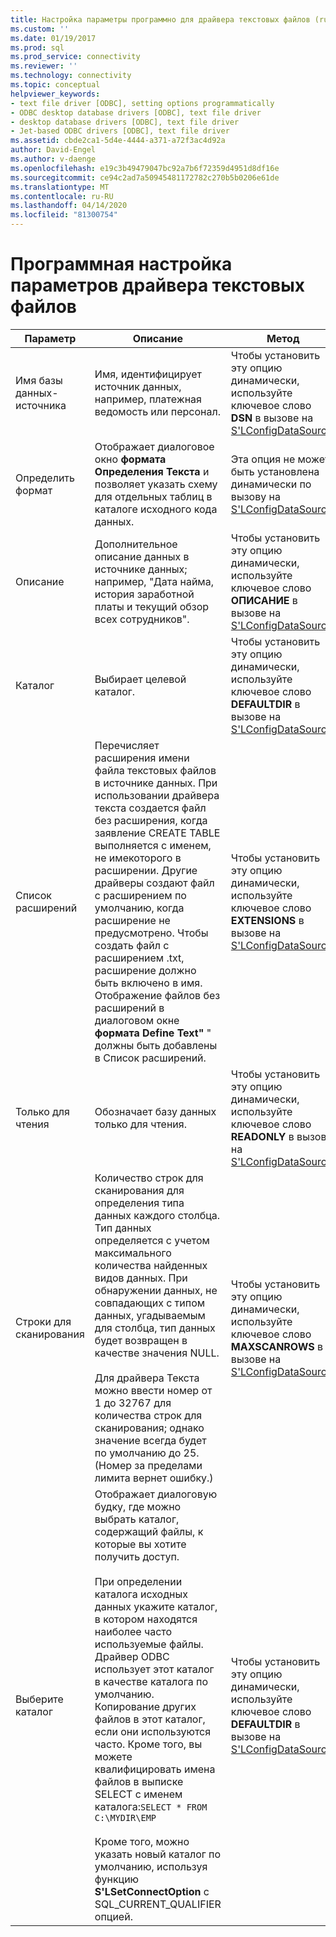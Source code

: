 ```yaml
---
title: Настройка параметры программно для драйвера текстовых файлов (ru) Документы Майкрософт
ms.custom: ''
ms.date: 01/19/2017
ms.prod: sql
ms.prod_service: connectivity
ms.reviewer: ''
ms.technology: connectivity
ms.topic: conceptual
helpviewer_keywords:
- text file driver [ODBC], setting options programmatically
- ODBC desktop database drivers [ODBC], text file driver
- desktop database drivers [ODBC], text file driver
- Jet-based ODBC drivers [ODBC], text file driver
ms.assetid: cbde2ca1-5d4e-4444-a371-a72f3ac4d92a
author: David-Engel
ms.author: v-daenge
ms.openlocfilehash: e19c3b49479047bc92a7b6f72359d4951d8df16e
ms.sourcegitcommit: ce94c2ad7a50945481172782c270b5b0206e61de
ms.translationtype: MT
ms.contentlocale: ru-RU
ms.lasthandoff: 04/14/2020
ms.locfileid: "81300754"
---
```

# <a name="setting-options-programmatically-for-the-text-file-driver"></a>Программная настройка параметров драйвера текстовых файлов

|Параметр|Описание|Метод|  
|------------|-----------------|------------|  
|Имя базы данных-источника|Имя, идентифицирует источник данных, например, платежная ведомость или персонал.|Чтобы установить эту опцию динамически, используйте ключевое слово **DSN** в вызове на [S'LConfigDataSource](../../odbc/microsoft/sqlconfigdatasource-text-file-driver.md).|  
|Определить формат|Отображает диалоговое окно **формата Определения Текста** и позволяет указать схему для отдельных таблиц в каталоге исходного кода данных.|Эта опция не может быть установлена динамически по вызову на [S'LConfigDataSource](../../odbc/microsoft/sqlconfigdatasource-text-file-driver.md).|  
|Описание|Дополнительное описание данных в источнике данных; например, "Дата найма, история заработной платы и текущий обзор всех сотрудников".|Чтобы установить эту опцию динамически, используйте ключевое слово **ОПИСАНИЕ** в вызове на [S'LConfigDataSource](../../odbc/microsoft/sqlconfigdatasource-text-file-driver.md).|  
|Каталог|Выбирает целевой каталог.|Чтобы установить эту опцию динамически, используйте ключевое слово **DEFAULTDIR** в вызове на [S'LConfigDataSource.](../../odbc/microsoft/sqlconfigdatasource-text-file-driver.md)|  
|Список расширений|Перечисляет расширения имени файла текстовых файлов в источнике данных. При использовании драйвера текста создается файл без расширения, когда заявление CREATE TABLE выполняется с именем, не имекоторого в расширении. Другие драйверы создают файл с расширением по умолчанию, когда расширение не предусмотрено. Чтобы создать файл с расширением .txt, расширение должно быть включено в имя. Отображение файлов без расширений в диалоговом окне **формата Define Text"** " должны быть добавлены в Список расширений.|Чтобы установить эту опцию динамически, используйте ключевое слово **EXTENSIONS** в вызове на [S'LConfigDataSource.](../../odbc/microsoft/sqlconfigdatasource-text-file-driver.md)|  
|Только для чтения|Обозначает базу данных только для чтения.|Чтобы установить эту опцию динамически, используйте ключевое слово **READONLY** в вызове на [S'LConfigDataSource.](../../odbc/microsoft/sqlconfigdatasource-text-file-driver.md)|  
|Строки для сканирования|Количество строк для сканирования для определения типа данных каждого столбца. Тип данных определяется с учетом максимального количества найденных видов данных. При обнаружении данных, не совпадающих с типом данных, угадываемым для столбца, тип данных будет возвращен в качестве значения NULL.<br /><br /> Для драйвера Текста можно ввести номер от 1 до 32767 для количества строк для сканирования; однако значение всегда будет по умолчанию до 25. (Номер за пределами лимита вернет ошибку.)|Чтобы установить эту опцию динамически, используйте ключевое слово **MAXSCANROWS** в вызове на [S'LConfigDataSource](../../odbc/microsoft/sqlconfigdatasource-text-file-driver.md).|  
|Выберите каталог|Отображает диалоговую будку, где можно выбрать каталог, содержащий файлы, к которые вы хотите получить доступ.<br /><br /> При определении каталога исходных данных укажите каталог, в котором находятся наиболее часто используемые файлы. Драйвер ODBC использует этот каталог в качестве каталога по умолчанию. Копирование других файлов в этот каталог, если они используются часто. Кроме того, вы можете квалифицировать имена файлов в выписке SELECT с именем каталога:`SELECT * FROM C:\MYDIR\EMP`<br /><br /> Кроме того, можно указать новый каталог по умолчанию, используя функцию **S'LSetConnectOption** с SQL_CURRENT_QUALIFIER опцией.|Чтобы установить эту опцию динамически, используйте ключевое слово **DEFAULTDIR** в вызове на [S'LConfigDataSource.](../../odbc/microsoft/sqlconfigdatasource-text-file-driver.md)|

